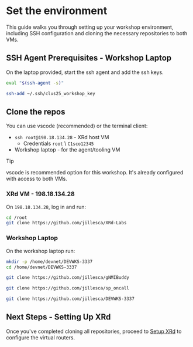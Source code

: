 # Set the environment

This guide walks you through setting up your workshop environment, including SSH configuration and cloning the necessary repositories to both VMs.

## SSH Agent Prerequisites - Workshop Laptop

On the laptop provided, start the ssh agent and add the ssh keys.

```bash
eval "$(ssh-agent -s)"
```

```bash
ssh-add ~/.ssh/clus25_workshop_key
```

## Clone the repos

You can use vscode (recommended) or the terminal client:

- `ssh root@198.18.134.28` - XRd host VM
  - Credentials `root` \ `C1sco12345`
- Workshop laptop - for the agent/tooling VM

> [!TIP]  
> vscode is recommended option for this workshop. It's already configured with access to both VMs.

### XRd VM - 198.18.134.28

On `198.18.134.28`, log in and run:

```bash
cd /root
git clone https://github.com/jillesca/XRd-Labs
```

### Workshop Laptop

On the workshop laptop run:

```bash
mkdir -p /home/devnet/DEVWKS-3337
cd /home/devnet/DEVWKS-3337
```

```bash
git clone https://github.com/jillesca/gNMIBuddy
```

```bash
git clone https://github.com/jillesca/sp_oncall
```

```bash
git clone https://github.com/jillesca/DEVWKS-3337
```

## Next Steps - Setting Up XRd

Once you've completed cloning all repositories, proceed to [Setup XRd](SETUP_XRd.md) to configure the virtual routers.
